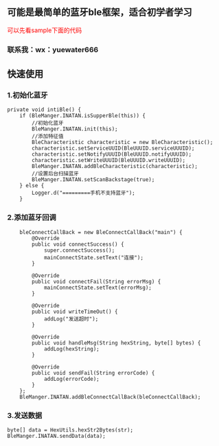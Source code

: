 

## 可能是最简单的蓝牙ble框架，适合初学者学习
<font color=FF0000>可以先看sample下面的代码</font>
### 联系我：wx：yuewater666

## 快速使用
### 1.初始化蓝牙

    private void intiBle() {
        if (BleManger.INATAN.isSupperBle(this)) {
            //初始化蓝牙
            BleManger.INATAN.init(this);
            //添加特征值
            BleCharacteristic characteristic = new BleCharacteristic();
            characteristic.setServiceUUID(BleUUUID.serviceUUUID);
            characteristic.setNotifyUUUID(BleUUUID.notifyUUUID);
            characteristic.setWriteUUUID(BleUUUID.writeUUUID);
            BleManger.INATAN.addBleCharacteristic(characteristic);
            //设置后台扫描蓝牙
            BleManger.INATAN.setScanBackstage(true);
        } else {
            Logger.d("=========手机不支持蓝牙");
        }


### 2.添加蓝牙回调

        bleConnectCallBack = new BleConnectCallBack("main") {
            @Override
            public void connectSuccess() {
                super.connectSuccess();
                mainConnectState.setText("连接");
            }

            @Override
            public void connectFail(String errorMsg) {
                mainConnectState.setText(errorMsg);
            }

            @Override
            public void writeTimeOut() {
                addLog("发送超时");
            }

            @Override
            public void handleMsg(String hexString, byte[] bytes) {
                addLog(hexString);
            }

            @Override
            public void sendFail(String errorCode) {
                addLog(errorCode);
            }
        };
        BleManger.INATAN.addBleConnectCallBack(bleConnectCallBack);

### 3.发送数据

    byte[] data = HexUtils.hexStr2Bytes(str);
    BleManger.INATAN.sendData(data);

